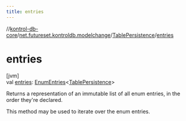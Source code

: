 ```yaml
---
title: entries
---
```

//[kontrol-db-core](../../../index.html)/[net.futureset.kontroldb.modelchange](../index.html)/[TablePersistence](index.html)/[entries](entries.html)



# entries



[jvm]\
val [entries](entries.html): [EnumEntries](https://kotlinlang.org/api/latest/jvm/stdlib/kotlin.enums/-enum-entries/index.html)&lt;[TablePersistence](index.html)&gt;



Returns a representation of an immutable list of all enum entries, in the order they're declared.



This method may be used to iterate over the enum entries.




